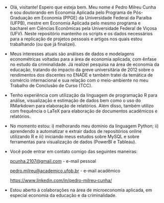 - Olá, visitante! Espero que esteja bem. Meu nome é Pedro Milreu Cunha e sou doutorando em Economia Aplicada pelo Programa de Pós-Graduação em Economia (PPGE)
da Universidade Federal da Paraíba (UFPB), mestre em Economia Aplicada pelo mesmo programa e bacharel em Ciências Econômicas pela Universidade Federal de Viçosa (UFV). Neste repositório mantenho os scripts e os dados necessários para a replicação de projetos pessoais e artigos nos quais estou trabalhando (ou que já finalizei).

- Meus interesses atuais são análises de dados e modelagens econométricas voltadas para a área de economia aplicada, com ênfase no estudo da criminalidade. 
Já realizei pesquisa na área de economia da educação, tratando do impacto da greve universitária de 2012 sobre o rendimentos dos discentes no ENADE e também 
tratei da temática de comércio internacional e sua relação com o meio-ambiente no meu Trabalho de Conclusão de Curso (TCC).

- Tenho experiência com utilização da linguagem de programação R para análise, visualização e estimação de dados bem como o uso do RMarkdown para elaboração
de relatórios. Além disso, também utilizo com frequência o LaTeX para elaboração de documentos acadêmicos e relatórios.

- No momento estou: i) melhorando meu domínio da linguagem Python; ii) aprendendo a automatizar e extrair dados de repositórios online utilizando R e
iii) iniciando meus estudos sobre MySQL e sobre ferramentas para visualização de dados (PowerBI e Tableau).

- Você pode entrar em contato comigo das seguintes maneiras:
  
  pcunha.2107@gmail.com - e-mail pessoal
  
  pedro.milreu@academico.ufpb.br - e-mail acadêmico
  
  https://www.linkedin.com/in/pedro-milreu-cunha/
  
- Estou aberto à colaborações na área de microeconomia aplicada, em especial economia da educação e da criminalidade.

<!---
PedroMilreuCunha/PedroMilreuCunha is a ✨ special ✨ repository because its `README.md` (this file) appears on your GitHub profile.
You can click the Preview link to take a look at your changes.
--->
